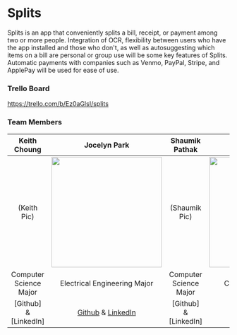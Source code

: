 # Splits
Splits is an app that conveniently splits a bill, receipt, or payment among two or more people. Integration of OCR, flexibility between users who have the app installed and those who don't, as well as autosuggesting which items on a bill are personal or group use will be some key features of Splits. Automatic payments with companies such as Venmo, PayPal, Stripe, and ApplePay will be used for ease of use.

### Trello Board
https://trello.com/b/Ez0aGlsI/splits

### Team Members
| Keith Choung | Jocelyn Park | Shaumik Pathak | Pavel Trvirinko |
| :---: | :---: | :---: | :---: |
| (Keith Pic)| <img src = "https://github.com/ECS189E/project-w21-splits/blob/main/Pictures/Jocelyn%20Park.png" width="250"> | (Shaumik Pic) | <img src = "https://github.com/ECS189E/project-w21-splits/blob/main/Pictures/Paul%20Tsvirinko.JPG" width="250">  |
| Computer Science Major | Electrical Engineering Major | Computer Science Major | Cognitive Science Major |
| [Github] & [LinkedIn] | [Github](https://github.com/spectivePer) & [LinkedIn](https://www.linkedin.com/in/jocelyn-park) | [Github] & [LinkedIn] | [Github](https://github.com/ptsvirinko) & [LinkedIn](https://www.linkedin.com/in/paul-tsvirinko) | 









